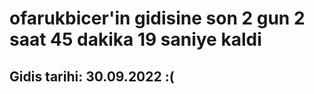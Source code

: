 # ofarukbicer'in gidisine son 2 gun 2 saat 45 dakika 19 saniye kaldi

## Gidis tarihi: 30.09.2022 :(